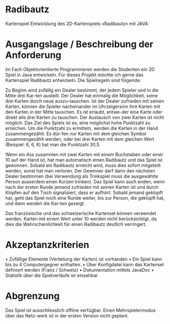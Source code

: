# Radibautz
Kartenspiel
Entwicklung des 2D-Kartenspiels «Radibautz» mit JAVA

# Ausgangslage / Beschreibung der Anforderung
Im Fach Objektorientierte Programmieren werden die Studenten ein 2D Spiel in Java entwickeln. Für dieses Projekt möchte ich gerne das Kartenspiel Radibautz entwickeln. Die Spielregeln sind folgende:

Zu Beginn wird zufällig ein Dealer bestimmt, der jedem Spieler und in die Mitte drei Kar-ten austeilt. Der Dealer hat einmalig die Möglichkeit, seine drei Karten durch neue auszu-tauschen. Ist der Dealer zufrieden mit seinen Karten, können die Spieler nacheinander im Uhrzeigersinn ihre Karten mit den Karten in der Mitte tauschen. Es ist erlaubt, entwe-der eine Karte oder direkt alle drei Karten zu tauschen. Der Austausch von zwei Karten ist nicht möglich. Das Ziel des Spiels ist es, eine möglichst hohe Punktzahl zu erreichen. Um die Punktzahl zu ermitteln, werden die Karten in der Hand zusammengezählt. Es dür-fen nur Karten mit dem gleichen Symbol zusammengezählt werden, oder bei drei Karten mit dem gleichen Wert (Beispiel: 6, 6, 6) hat man die Punktzahl 30,5.

Wenn ein Ass zusammen mit zwei Karten mit einem Buchstaben oder einer 10 auf der Hand ist, hat man automatisch einen Radibautz und das Spiel ist gewonnen. Sobald ein Radibautz erreicht wird, muss dies sofort mitgeteilt werden, sonst hat man verloren. Der Gewinner darf dann den nächsten Dealer bestimmen (bei Verwendung als Trinkspiel muss die ausgewählte Person ausserdem einen Kurzen trinken). Das Spiel kann auch enden, wenn nach der ersten Runde jemand zufrieden mit seinen Karten ist und durch Klopfen auf den Tisch signalisiert, dass er aufhört. Sobald jemand geklopft hat, geht das Spiel noch eine Runde weiter, bis zur Person, die geklopft hat, und dann werden die Kar-ten gezeigt.

Das französische und das schweizerische Kartenset können verwendet werden. Karten mit einem Wert unter 10 werden nicht berücksichtigt, da dies die Wahrscheinlichkeit für einen Radibautz deutlich verringert.

# Akzeptanzkriterien
•	Zufällige Elemente (Verteilung der Karten) ist vorhanden
•	Ein Spiel kann bis zu 4 Computergegner enthalten.
•	Über Konfigdatei kann das Kartenset definiert werden (Franz / Schweiz)
•	Dokumentation mittels JavaDoc
•	Statistik über die Spielverläufe ist einsehbar

# Abgrenzung
Das Spiel ist ausschliesslich offline verfügbar. Einen Mehrspielermodus über das Netz-werk ist in der ersten Version nicht geplant.


